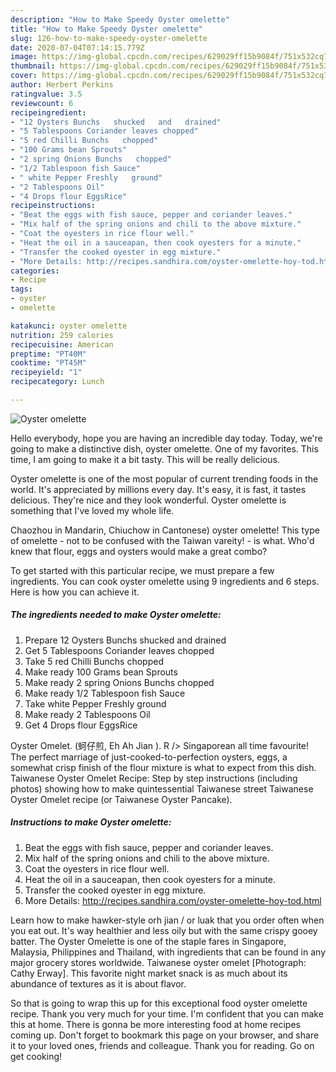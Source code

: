 ```yaml
---
description: "How to Make Speedy Oyster omelette"
title: "How to Make Speedy Oyster omelette"
slug: 126-how-to-make-speedy-oyster-omelette
date: 2020-07-04T07:14:15.779Z
image: https://img-global.cpcdn.com/recipes/629029ff15b9084f/751x532cq70/oyster-omelette-recipe-main-photo.jpg
thumbnail: https://img-global.cpcdn.com/recipes/629029ff15b9084f/751x532cq70/oyster-omelette-recipe-main-photo.jpg
cover: https://img-global.cpcdn.com/recipes/629029ff15b9084f/751x532cq70/oyster-omelette-recipe-main-photo.jpg
author: Herbert Perkins
ratingvalue: 3.5
reviewcount: 6
recipeingredient:
- "12 Oysters Bunchs   shucked   and   drained"
- "5 Tablespoons Coriander leaves chopped"
- "5 red Chilli Bunchs   chopped"
- "100 Grams bean Sprouts"
- "2 spring Onions Bunchs   chopped"
- "1/2 Tablespoon fish Sauce"
- " white Pepper Freshly   ground"
- "2 Tablespoons Oil"
- "4 Drops flour EggsRice"
recipeinstructions:
- "Beat the eggs with fish sauce, pepper and coriander leaves."
- "Mix half of the spring onions and chili to the above mixture."
- "Coat the oyesters in rice flour well."
- "Heat the oil in a sauceapan, then cook oyesters for a minute."
- "Transfer the cooked oyester in egg mixture."
- "More Details: http://recipes.sandhira.com/oyster-omelette-hoy-tod.html"
categories:
- Recipe
tags:
- oyster
- omelette

katakunci: oyster omelette 
nutrition: 259 calories
recipecuisine: American
preptime: "PT40M"
cooktime: "PT45M"
recipeyield: "1"
recipecategory: Lunch

---
```



![Oyster omelette](https://img-global.cpcdn.com/recipes/629029ff15b9084f/751x532cq70/oyster-omelette-recipe-main-photo.jpg)

Hello everybody, hope you are having an incredible day today. Today, we're going to make a distinctive dish, oyster omelette. One of my favorites. This time, I am going to make it a bit tasty. This will be really delicious.

Oyster omelette is one of the most popular of current trending foods in the world. It's appreciated by millions every day. It's easy, it is fast, it tastes delicious. They're nice and they look wonderful. Oyster omelette is something that I've loved my whole life.

Chaozhou in Mandarin, Chiuchow in Cantonese) oyster omelette! This type of omelette - not to be confused with the Taiwan vareity! - is what. Who&#39;d knew that flour, eggs and oysters would make a great combo?


To get started with this particular recipe, we must prepare a few ingredients. You can cook oyster omelette using 9 ingredients and 6 steps. Here is how you can achieve it.

<!--inarticleads1-->

##### The ingredients needed to make Oyster omelette:

1. Prepare 12 Oysters Bunchs   shucked   and   drained
1. Get 5 Tablespoons Coriander leaves chopped
1. Take 5 red Chilli Bunchs   chopped
1. Make ready 100 Grams bean Sprouts
1. Make ready 2 spring Onions Bunchs   chopped
1. Make ready 1/2 Tablespoon fish Sauce
1. Take  white Pepper Freshly   ground
1. Make ready 2 Tablespoons Oil
1. Get 4 Drops flour EggsRice


Oyster Omelet. (蚵仔煎, Eh Ah Jian ). R /&gt; Singaporean all time favourite! The perfect marriage of just-cooked-to-perfection oysters, eggs, a somewhat crisp finish of the flour mixture is what to expect from this dish. Taiwanese Oyster Omelet Recipe: Step by step instructions (including photos) showing how to make quintessential Taiwanese street Taiwanese Oyster Omelet recipe (or Taiwanese Oyster Pancake). 

<!--inarticleads2-->

##### Instructions to make Oyster omelette:

1. Beat the eggs with fish sauce, pepper and coriander leaves.
1. Mix half of the spring onions and chili to the above mixture.
1. Coat the oyesters in rice flour well.
1. Heat the oil in a sauceapan, then cook oyesters for a minute.
1. Transfer the cooked oyester in egg mixture.
1. More Details: http://recipes.sandhira.com/oyster-omelette-hoy-tod.html


Learn how to make hawker-style orh jian / or luak that you order often when you eat out. It&#39;s way healthier and less oily but with the same crispy gooey batter. The Oyster Omelette is one of the staple fares in Singapore, Malaysia, Philippines and Thailand, with ingredients that can be found in any major grocery stores worldwide. Taiwanese oyster omelet [Photograph: Cathy Erway]. This favorite night market snack is as much about its abundance of textures as it is about flavor. 

So that is going to wrap this up for this exceptional food oyster omelette recipe. Thank you very much for your time. I'm confident that you can make this at home. There is gonna be more interesting food at home recipes coming up. Don't forget to bookmark this page on your browser, and share it to your loved ones, friends and colleague. Thank you for reading. Go on get cooking!
